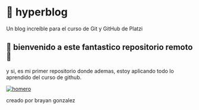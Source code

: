 # 🌌 hyperblog 
Un blog increíble para el curso de Git y GitHub de Platzi
##  🐸 bienvenido a este fantastico repositorio remoto 🐸
y si, es mi primer repositorio donde ademas, estoy aplicando todo lo aprendido del curso de github.

[![homero](https://i.pinimg.com/originals/80/2f/6b/802f6b55de54cec2eeacc6df2d7cb464.gif "homero")](https://i.pinimg.com/originals/80/2f/6b/802f6b55de54cec2eeacc6df2d7cb464.gif "homero")

creado por brayan gonzalez